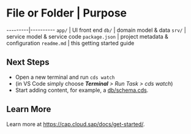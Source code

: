 
# File or Folder | Purpose
---------|----------
`app/` | UI front end
`db/` | domain model & data
`srv/` | service model & service code
`package.json` | project metadata & configuration
`readme.md` | this getting started guide

## Next Steps
- Open a new terminal and run `cds watch` 
- (in VS Code simply choose _**Terminal** > Run Task > cds watch_)
- Start adding content, for example, a [db/schema.cds](db/schema.cds).

## Learn More
Learn more at https://cap.cloud.sap/docs/get-started/.

